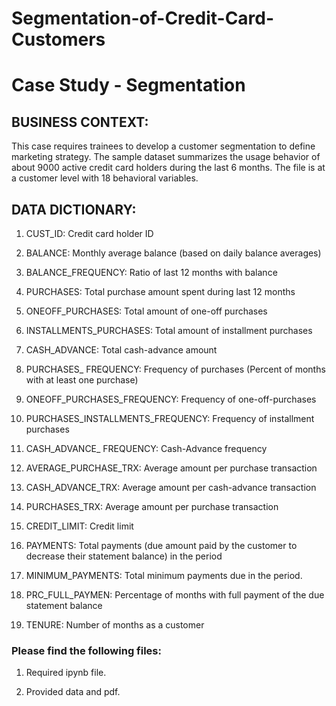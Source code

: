 # Segmentation-of-Credit-Card-Customers
# Case Study - Segmentation

## BUSINESS CONTEXT:

This case requires trainees to develop a customer segmentation to define marketing strategy. The sample dataset summarizes the usage behavior of about 9000 active credit card holders during the last 6 months. The file is at a customer level with 18 behavioral variables. 

## DATA DICTIONARY:

1. CUST_ID: Credit card holder ID

2. BALANCE: Monthly average balance (based on daily balance averages)

3. BALANCE_FREQUENCY: Ratio of last 12 months with balance

4. PURCHASES: Total purchase amount spent during last 12 months

5. ONEOFF_PURCHASES: Total amount of one-off purchases

6. INSTALLMENTS_PURCHASES: Total amount of installment purchases

7. CASH_ADVANCE: Total cash-advance amount

8. PURCHASES_ FREQUENCY: Frequency of purchases (Percent of months with at least one purchase)

9. ONEOFF_PURCHASES_FREQUENCY: Frequency of one-off-purchases

10. PURCHASES_INSTALLMENTS_FREQUENCY: Frequency of installment purchases

11. CASH_ADVANCE_ FREQUENCY: Cash-Advance frequency

12. AVERAGE_PURCHASE_TRX: Average amount per purchase transaction

13. CASH_ADVANCE_TRX: Average amount per cash-advance transaction

14. PURCHASES_TRX: Average amount per purchase transaction

15. CREDIT_LIMIT: Credit limit

16. PAYMENTS: Total payments (due amount paid by the customer to decrease their statement balance) in the period

17. MINIMUM_PAYMENTS: Total minimum payments due in the period.

18. PRC_FULL_PAYMEN: Percentage of months with full payment of the due statement balance

19. TENURE: Number of months as a customer

### Please find the following files:

1. Required ipynb file.

2. Provided data and pdf.

